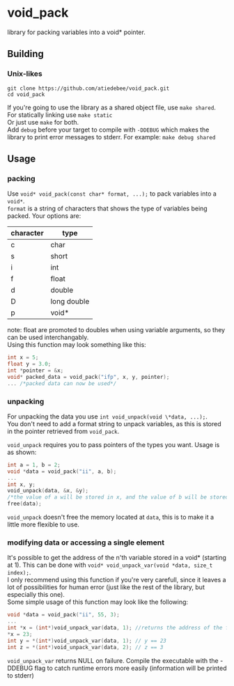 # void_pack
library for packing variables into a void* pointer.

## Building
### Unix-likes
```
git clone https://github.com/atiedebee/void_pack.git
cd void_pack
```
If you're going to use the library as a shared object file, use ``make shared``. For statically linking use ``make static``<br>
Or just use ``make`` for both.<br>
Add ``debug`` before your target to compile with ``-DDEBUG`` which makes the library to print error messages to stderr. For example: ``make debug shared``

## Usage
### packing
Use ``void* void_pack(const char* format, ...);`` to pack variables into a ``void*``. <br>
``format`` is a string of characters that shows the type of variables being packed. Your options are:

| character | type |
|-----------|------|
| c | char |
| s | short |
| i | int |
| f | float |
| d | double |
| D | long double |
| p | void* |

note: float are promoted to doubles when using variable arguments, so they can be used interchangably.<br>
Using this function may look something like this:
```c
int x = 5;
float y = 3.0;
int *pointer = &x;
void* packed_data = void_pack("ifp", x, y, pointer);
... /*packed data can now be used*/
```

### unpacking
For unpacking the data you use ``int void_unpack(void \*data, ...);``. <br>
You don't need to add a format string to unpack variables, as this is stored in the pointer retrieved from ``void_pack``.

``void_unpack`` requires you to pass pointers of the types you want. Usage is as shown:
```c
int a = 1, b = 2;
void *data = void_pack("ii", a, b);
...
int x, y;
void_unpack(data, &x, &y); 
/*the value of a will be stored in x, and the value of b will be stored in y*/
free(data);
```
``void_unpack`` doesn't free the memory located at ``data``, this is to make it a little more flexible to use.

### modifying data or accessing a single element
It's possible to get the address of the n'th variable stored in a void* (starting at 1). This can be done with ``void* void_unpack_var(void *data, size_t index);``. <br>
I only recommend using this function if you're very carefull, since it leaves a lot of possibilities for human error (just like the rest of the library, but especially this one). <br>
Some simple usage of this function may look like the following:
```c
void *data = void_pack("ii", 55, 3);
...
int *x = (int*)void_unpack_var(data, 1); //returns the address of the first variable, with value 55
*x = 23;
int y = *(int*)void_unpack_var(data, 1); // y == 23
int z = *(int*)void_unpack_var(data, 2); // z == 3
```
``void_unpack_var`` returns NULL on failure. Compile the executable with the -DDEBUG flag to catch runtime errors more easily (information will be printed to stderr)
